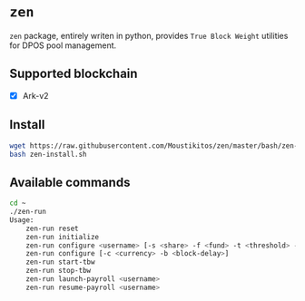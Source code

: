 # `zen`

`zen` package, entirely writen in python, provides `True Block Weight` utilities
for DPOS pool management.

## Supported blockchain

 * [X] Ark-v2

## Install

```bash
wget https://raw.githubusercontent.com/Moustikitos/zen/master/bash/zen-install.sh
bash zen-install.sh
```

## Available commands

```bash
cd ~
./zen-run
Usage:
    zen-run reset
    zen-run initialize
    zen-run configure <username> [-s <share> -f <fund> -t <threshold> -e <excludes>]
    zen-run configure [-c <currency> -b <block-delay>]
    zen-run start-tbw
    zen-run stop-tbw
    zen-run launch-payroll <username>
    zen-run resume-payroll <username>
```
